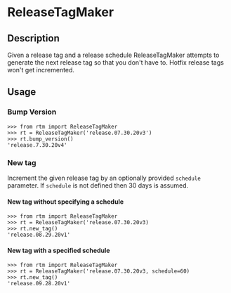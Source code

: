 # ReleaseTagMaker

## Description
Given a release tag and a release schedule ReleaseTagMaker attempts to generate the next release tag so that you don't have to. Hotfix release tags won't get incremented.

## Usage

### Bump Version

```
>>> from rtm import ReleaseTagMaker
>>> rt = ReleaseTagMaker('release.07.30.20v3')
>>> rt.bump_version()
'release.7.30.20v4'
```

### New tag
Increment the given release tag by an optionally provided `schedule` parameter. If `schedule` is not defined then 30 days is assumed.

#### New tag without specifying a schedule

```
>>> from rtm import ReleaseTagMaker
>>> rt = ReleaseTagMaker('release.07.30.20v3)
>>> rt.new_tag()
'release.08.29.20v1'
```

#### New tag with a specified schedule

```
>>> from rtm import ReleaseTagMaker
>>> rt = ReleaseTagMaker('release.07.30.20v3, schedule=60)
>>> rt.new_tag()
'release.09.28.20v1'
```


